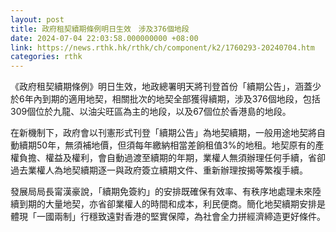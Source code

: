 ```yaml
---
layout: post
title: 政府租契續期條例明日生效　涉及376個地段
date: 2024-07-04 22:03:58.000000000 +08:00
link: https://news.rthk.hk/rthk/ch/component/k2/1760293-20240704.htm
categories: rthk
---
```


《政府租契續期條例》明日生效，地政總署明天將刊登首份「續期公告」，涵蓋少於6年內到期的適用地契，相關批次的地契全部獲得續期，涉及376個地段，包括309個位於九龍、以油尖旺區為主的地段，以及67個位於香港島的地段。

在新機制下，政府會以刊憲形式刊登「續期公告」為地契續期，一般用途地契將自動續期50年，無須補地價，但須每年繳納相當差餉租值3%的地租。地契原有的產權負擔、權益及權利，會自動過渡至續期的年期，業權人無須辦理任何手續，省卻過去業權人為地契續期逐一與政府簽立續期文件、重新辦理按揭等繁複手續。

發展局局長甯漢豪說，「續期免簽約」的安排既確保有效率、有秩序地處理未來陸續到期的大量地契，亦省卻業權人的時間和成本，利民便商。簡化地契續期安排是體現「一國兩制」行穩致遠對香港的堅實保障，為社會全力拼經濟締造更好條件。
